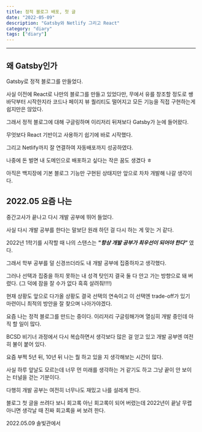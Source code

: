 ```yaml
---
title: 정적 블로그 배포, 첫 글
date: "2022-05-09"
description: "Gatsby와 Netlify 그리고 React"
category: "diary"
tags: ["diary"]
---
```


---

## 왜 Gatsby인가

Gatsby로 정적 블로그를 만들었다.

사실 이전에 React로 나만의 블로그를 만들고 있었다만, 무에서 유를 창조할 정도로 쌩바닥부터 시작한지라 코드나 페이지 뷰 퀄리티도 떨어지고 모든 기능을 직접 구현하는게 쉽지만은 않았다.

그래서 정적 블로그에 대해 구글링하며 이리저리 뒤져보다 Gatsby가 눈에 들어왔다.

무엇보다 React 기반이고 사용하기 쉽기에 바로 시작했다.

그리고 Netlify까지 잘 연결하여 자동배포까지 성공하였다.

나중에 돈 벌면 내 도메인으로 배포하고 싶다는 작은 꿈도 생겼다 ㅎ

아직은 백지장에 기본 블로그 기능만 구현된 상태지만 앞으로 차차 개발해 나갈 생각이다.

## 2022.05 요즘 나는

중간고사가 끝나고 다시 개발 공부에 뛰어 들었다.

사실 다시 개발 공부를 한다는 말보단 원래 하던 걸 다시 하는 게 맞는 거 같다.

2022년 1학기를 시작할 때 나의 스탠스는 **_"항상 개발 공부가 최우선이 되어야 한다"_** 였다.

그래서 학부 공부를 덜 신경쓰더라도 내 개발 공부에 집중하자고 생각했다.

그러나 선택과 집중을 하지 못하는 내 성격 탓인지 결국 둘 다 안고 가는 방향으로 돼 버렸다. (그 덕에 잠을 잘 수가 없다 흑흑 살려줘!!!!)

현재 상황도 앞으로 다가올 상황도 결국 선택의 연속이고 이 선택엔 trade-off가 있기 마련이니 최적의 방안을 잘 찾으며 나아가야겠다.

요즘 나는 정적 블로그를 만드는 중이다. 이리저리 구글링해가며 열심히 개발 중인데 아직 할 일이 많다.

BCSD 비기너 과정에서 다시 복습하면서 생각보다 많은 걸 얻고 있고 개발 공부엔 여전히 불이 붙어 있다.

요즘 부쩍 5년 뒤, 10년 뒤 나는 뭘 하고 있을 지 생각해보는 시간이 많다.

사실 하루 앞날도 모르는데 너무 먼 미래를 생각하는 거 같기도 하고 그냥 끝이 안 보이는 터널을 걷는 기분이다.

다행히 개발 공부는 여전히 너무나도 재밌고 나를 설레게 한다.

블로그 첫 글을 쓰려다 보니 회고록 아닌 회고록이 되어 버렸는데 2022년이 끝날 무렵 아니면 생각날 때 진짜 회고록을 써 보려 한다.

2022.05.09 솔빛관에서
